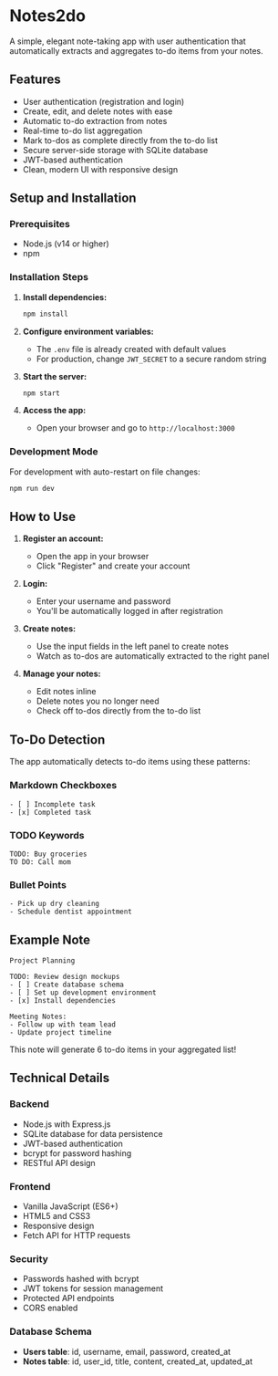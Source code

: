 # Notes2do

A simple, elegant note-taking app with user authentication that automatically extracts and aggregates to-do items from your notes.

## Features

- User authentication (registration and login)
- Create, edit, and delete notes with ease
- Automatic to-do extraction from notes
- Real-time to-do list aggregation
- Mark to-dos as complete directly from the to-do list
- Secure server-side storage with SQLite database
- JWT-based authentication
- Clean, modern UI with responsive design

## Setup and Installation

### Prerequisites

- Node.js (v14 or higher)
- npm

### Installation Steps

1. **Install dependencies:**
   ```bash
   npm install
   ```

2. **Configure environment variables:**
   - The `.env` file is already created with default values
   - For production, change `JWT_SECRET` to a secure random string

3. **Start the server:**
   ```bash
   npm start
   ```

4. **Access the app:**
   - Open your browser and go to `http://localhost:3000`

### Development Mode

For development with auto-restart on file changes:
```bash
npm run dev
```

## How to Use

1. **Register an account:**
   - Open the app in your browser
   - Click "Register" and create your account

2. **Login:**
   - Enter your username and password
   - You'll be automatically logged in after registration

3. **Create notes:**
   - Use the input fields in the left panel to create notes
   - Watch as to-dos are automatically extracted to the right panel

4. **Manage your notes:**
   - Edit notes inline
   - Delete notes you no longer need
   - Check off to-dos directly from the to-do list

## To-Do Detection

The app automatically detects to-do items using these patterns:

### Markdown Checkboxes
```
- [ ] Incomplete task
- [x] Completed task
```

### TODO Keywords
```
TODO: Buy groceries
TO DO: Call mom
```

### Bullet Points
```
- Pick up dry cleaning
- Schedule dentist appointment
```

## Example Note

```
Project Planning

TODO: Review design mockups
- [ ] Create database schema
- [ ] Set up development environment
- [x] Install dependencies

Meeting Notes:
- Follow up with team lead
- Update project timeline
```

This note will generate 6 to-do items in your aggregated list!

## Technical Details

### Backend
- Node.js with Express.js
- SQLite database for data persistence
- JWT-based authentication
- bcrypt for password hashing
- RESTful API design

### Frontend
- Vanilla JavaScript (ES6+)
- HTML5 and CSS3
- Responsive design
- Fetch API for HTTP requests

### Security
- Passwords hashed with bcrypt
- JWT tokens for session management
- Protected API endpoints
- CORS enabled

### Database Schema
- **Users table**: id, username, email, password, created_at
- **Notes table**: id, user_id, title, content, created_at, updated_at
